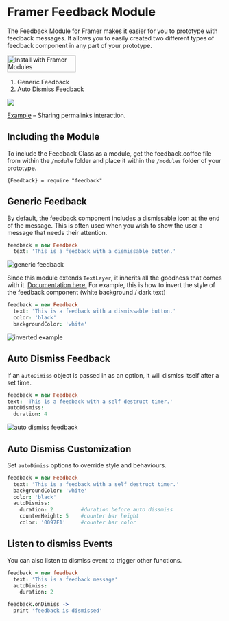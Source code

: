# Framer Feedback Module
The Feedback Module for Framer makes it easier for you to prototype with feedback messages. It allows you to easily created two different types of feedback component in any part of your prototype.

<a href='https://open.framermodules.com/framer-feedback'>
    <img alt='Install with Framer Modules'
    src='https://www.framermodules.com/assets/badge@2x.png' width='160' height='40' />
</a>

1. Generic Feedback
2. Auto Dismiss Feedback

[![](https://media.giphy.com/media/3CSJhKfs7JaNY1qctn/giphy.gif)](https://framer.cloud/UbNRL)

[Example](https://framer.cloud/GUsVL) – Sharing permalinks interaction.


## Including the Module
To include the Feedback Class as a module, get the feedback.coffee file from within the `/module` folder and place it within the `/modules` folder of your prototype.

`{Feedback} = require "feedback"`

## Generic Feedback
By default, the feedback component includes a dismissable icon at the end of the message. This is often used when you wish to show the user a message that needs their attention.

```coffee
feedback = new Feedback
  text: 'This is a feedback with a dismissable button.'
```
![generic feedback](https://media.giphy.com/media/3oFzm0oNwQ9gb1ARcQ/giphy.gif)

Since this module extends `TextLayer`, it inherits all the goodness that comes with it. [Documentation here.](https://framer.com/docs/#text.textlayer) For example, this is how to invert the style of the feedback component (white background / dark text)

```coffee
feedback = new Feedback
  text: 'This is a feedback with a dismissable button.'
  color: 'black'
  backgroundColor: 'white'
```
![inverted example](https://imgur.com/X8toEXZ.jpg)


## Auto Dismiss Feedback
If an `autoDimiss` object is passed in as an option, it will dismiss itself after a set time.

```coffee
feedback = new Feedback
text: 'This is a feedback with a self destruct timer.'
autoDismiss:
  duration: 4
  ```

![auto dismiss feedback](https://media.giphy.com/media/3ohc13JxwiMcnnXf0c/giphy.gif)

## Auto Dismiss Customization
Set `autoDimiss` options to override style and behaviours.

```coffee
feedback = new Feedback
  text: 'This is a feedback with a self destruct timer.'
  backgroundColor: 'white'
  color: 'black'
  autoDismiss:
    duration: 2         #duration before auto dissmiss
    counterHeight: 5    #counter bar height
    color: '0097F1'     #counter bar color
```

## Listen to dismiss Events
You can also listen to dismiss event to trigger other functions.
```coffee
feedback = new feedback
  text: 'This is a feedback message'
  autoDimiss:
    duration: 2

feedback.onDimiss ->
  print 'feedback is dismissed'
```
